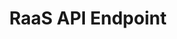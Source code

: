 ---
title: RaaS API Endpoint
position_number: 2
parameters:
  - name:
    content:
content_markdown: |-
  #### Development
  ##### [https://api.sandbox.digitalhumani.com/](https://api.sandbox.digitalhumani.com/)

  #### Production
  ##### [https://api.digitalhumani.com/](https://api.digitalhumani.com/)
  
---
